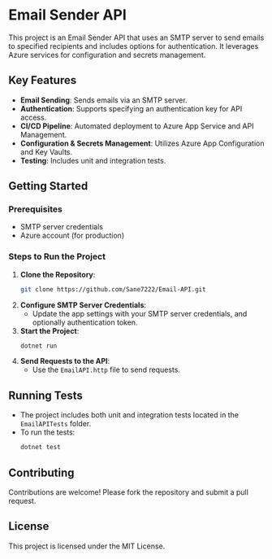 # Email Sender API

This project is an Email Sender API that uses an SMTP server to send emails to specified recipients and includes options for authentication. It leverages Azure services for configuration and secrets management.

## Key Features
- **Email Sending**: Sends emails via an SMTP server.
- **Authentication**: Supports specifying an authentication key for API access.
- **CI/CD Pipeline**: Automated deployment to Azure App Service and API Management.
- **Configuration & Secrets Management**: Utilizes Azure App Configuration and Key Vaults.
- **Testing**: Includes unit and integration tests.

## Getting Started

### Prerequisites
- SMTP server credentials
- Azure account (for production)

### Steps to Run the Project
1. **Clone the Repository**:
    ```bash
    git clone https://github.com/Sane7222/Email-API.git
    ```
2. **Configure SMTP Server Credentials**:
    - Update the app settings with your SMTP server credentials, and optionally authentication token.
3. **Start the Project**:
    ```bash
    dotnet run
    ```
4. **Send Requests to the API**:
    - Use the `EmailAPI.http` file to send requests.

## Running Tests
- The project includes both unit and integration tests located in the `EmailAPITests` folder.
- To run the tests:
    ```bash
    dotnet test
    ```

## Contributing
Contributions are welcome! Please fork the repository and submit a pull request.

## License
This project is licensed under the MIT License.
